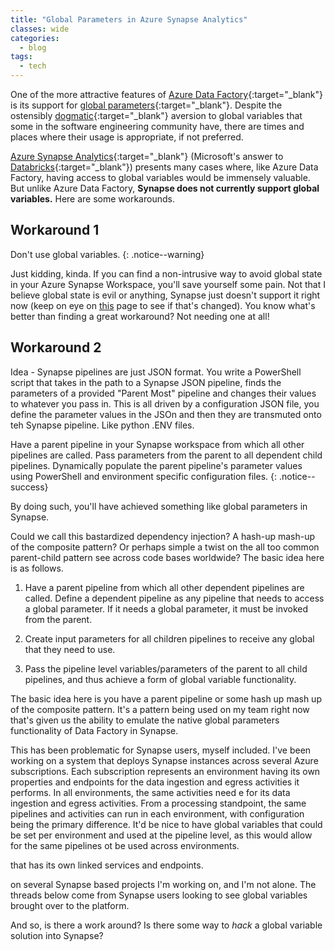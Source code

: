 ```yaml
---
title: "Global Parameters in Azure Synapse Analytics"
classes: wide
categories:
  - blog
tags:
  - tech
---
```


One of the more attractive features of [Azure Data Factory](https://docs.microsoft.com/en-us/azure/data-factory/){:target="_blank"} is its support for [global parameters](https://docs.microsoft.com/en-us/azure/data-factory/author-global-parameters){:target="_blank"}. Despite the ostensibly [dogmatic](https://softwareengineering.stackexchange.com/questions/148108/why-is-global-state-so-evil){:target="_blank"} aversion to global variables that some in the software engineering community have, there are times and places where their usage is appropriate, if not preferred.

[Azure Synapse Analytics](https://docs.microsoft.com/en-us/azure/synapse-analytics/){:target="_blank"} (Microsoft's answer to [Databricks](https://databricks.com/){:target="_blank"}) presents many cases where, like Azure Data Factory, having access to global variables would be immensely valuable. But unlike Azure Data Factory, **Synapse does not currently support global variables.** Here are some workarounds.

## Workaround 1

Don't use global variables.
{: .notice--warning}

Just kidding, kinda. If you can find a non-intrusive way to avoid global state in your Azure Synapse Workspace, you'll save yourself some pain. Not that I believe global state is evil or anything, Synapse just doesn't support it right now (keep on eye on [this](https://docs.microsoft.com/en-us/azure/data-factory/author-global-parameters) page to see if that's changed). You know what's better than finding a great workaround? Not needing one at all!

## Workaround 2

Idea - Synapse pipelines are just JSON format. You write a PowerShell script that takes in the path to a Synapse JSON pipeline, finds the parameters of a provided "Parent Most" pipeline and changes their values to whatever you pass in. This is all driven by a configuration JSON file, you define the parameter values in the JSOn and then they are transmuted onto teh Synapse pipeline. Like python .ENV files.

Have a parent pipeline in your Synapse workspace from which all other pipelines are called. Pass parameters from the parent to all dependent child pipelines. Dynamically populate the parent pipeline's parameter values using PowerShell and environment specific configuration files.
{: .notice--success}

By doing such, you'll have achieved something like global parameters in Synapse.

Could we call this bastardized dependency injection? A hash-up mash-up of the composite pattern? Or perhaps simple a twist on the all too common parent-child pattern see across code bases worldwide? The basic idea here is as follows.

1. Have a parent pipeline from which all other dependent pipelines are called. Define a dependent pipeline as any pipeline that needs to access a global parameter. If it needs a global parameter, it must be invoked from the parent.

2. Create input parameters for all children pipelines to receive any global that they need to use.

3. Pass the pipeline level variables/parameters of the parent to all child pipelines, and thus achieve a form of global variable functionality.

The basic idea here is you have a parent pipeline or some hash up mash up of the composite pattern. It's a pattern being used on my team right now that's given us the ability to emulate the native global parameters functionality of Data Factory in Synapse.

This has been problematic for Synapse users, myself included. I've been working on a system that deploys Synapse instances across several Azure subscriptions. Each subscription represents an environment having its own properties and endpoints for the data ingestion and egress activities it performs. In all environments, the same activities need e for its data ingestion and egress activities. From a processing standpoint, the same pipelines and activities can run in each environment, with configuration being the primary difference. It'd be nice to have global variables that could be set per environment and used at the pipeline level, as this would allow for the same pipelines ot be used across environments.

 that has its own linked services and endpoints. 

 on several Synapse based projects I'm working on, and I'm not alone. The threads below come from Synapse users looking to see global variables brought over to the platform.

And so, is there a work around? Is there some way to _hack_ a global variable solution into Synapse?
